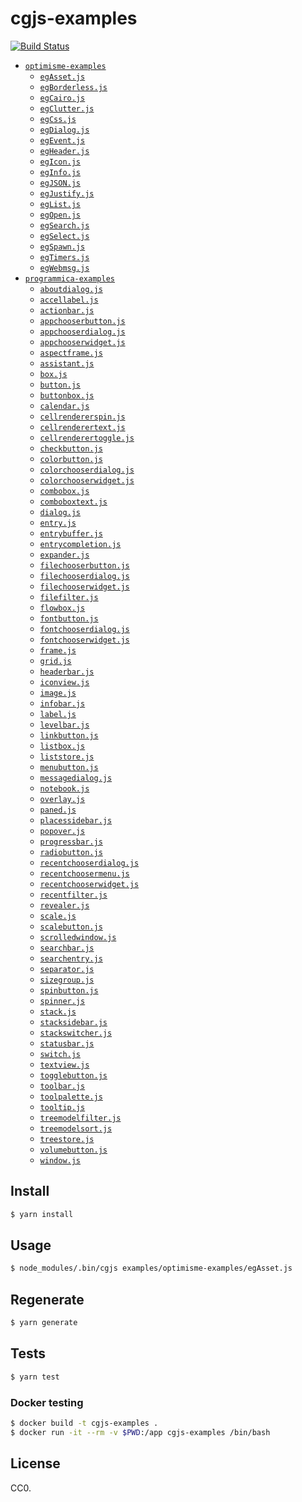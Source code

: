 # cgjs-examples

[![Build Status](https://travis-ci.org/ewnd9/cgjs-examples.svg?branch=master)](https://travis-ci.org/ewnd9/cgjs-examples)

- [`optimisme-examples`](examples/optimisme-examples)
  - [`egAsset.js`](examples/optimisme-examples/egAsset.js)
  - [`egBorderless.js`](examples/optimisme-examples/egBorderless.js)
  - [`egCairo.js`](examples/optimisme-examples/egCairo.js)
  - [`egClutter.js`](examples/optimisme-examples/egClutter.js)
  - [`egCss.js`](examples/optimisme-examples/egCss.js)
  - [`egDialog.js`](examples/optimisme-examples/egDialog.js)
  - [`egEvent.js`](examples/optimisme-examples/egEvent.js)
  - [`egHeader.js`](examples/optimisme-examples/egHeader.js)
  - [`egIcon.js`](examples/optimisme-examples/egIcon.js)
  - [`egInfo.js`](examples/optimisme-examples/egInfo.js)
  - [`egJSON.js`](examples/optimisme-examples/egJSON.js)
  - [`egJustify.js`](examples/optimisme-examples/egJustify.js)
  - [`egList.js`](examples/optimisme-examples/egList.js)
  - [`egOpen.js`](examples/optimisme-examples/egOpen.js)
  - [`egSearch.js`](examples/optimisme-examples/egSearch.js)
  - [`egSelect.js`](examples/optimisme-examples/egSelect.js)
  - [`egSpawn.js`](examples/optimisme-examples/egSpawn.js)
  - [`egTimers.js`](examples/optimisme-examples/egTimers.js)
  - [`egWebmsg.js`](examples/optimisme-examples/egWebmsg.js)
- [`programmica-examples`](examples/programmica-examples)
  - [`aboutdialog.js`](examples/programmica-examples/aboutdialog.js)
  - [`accellabel.js`](examples/programmica-examples/accellabel.js)
  - [`actionbar.js`](examples/programmica-examples/actionbar.js)
  - [`appchooserbutton.js`](examples/programmica-examples/appchooserbutton.js)
  - [`appchooserdialog.js`](examples/programmica-examples/appchooserdialog.js)
  - [`appchooserwidget.js`](examples/programmica-examples/appchooserwidget.js)
  - [`aspectframe.js`](examples/programmica-examples/aspectframe.js)
  - [`assistant.js`](examples/programmica-examples/assistant.js)
  - [`box.js`](examples/programmica-examples/box.js)
  - [`button.js`](examples/programmica-examples/button.js)
  - [`buttonbox.js`](examples/programmica-examples/buttonbox.js)
  - [`calendar.js`](examples/programmica-examples/calendar.js)
  - [`cellrendererspin.js`](examples/programmica-examples/cellrendererspin.js)
  - [`cellrenderertext.js`](examples/programmica-examples/cellrenderertext.js)
  - [`cellrenderertoggle.js`](examples/programmica-examples/cellrenderertoggle.js)
  - [`checkbutton.js`](examples/programmica-examples/checkbutton.js)
  - [`colorbutton.js`](examples/programmica-examples/colorbutton.js)
  - [`colorchooserdialog.js`](examples/programmica-examples/colorchooserdialog.js)
  - [`colorchooserwidget.js`](examples/programmica-examples/colorchooserwidget.js)
  - [`combobox.js`](examples/programmica-examples/combobox.js)
  - [`comboboxtext.js`](examples/programmica-examples/comboboxtext.js)
  - [`dialog.js`](examples/programmica-examples/dialog.js)
  - [`entry.js`](examples/programmica-examples/entry.js)
  - [`entrybuffer.js`](examples/programmica-examples/entrybuffer.js)
  - [`entrycompletion.js`](examples/programmica-examples/entrycompletion.js)
  - [`expander.js`](examples/programmica-examples/expander.js)
  - [`filechooserbutton.js`](examples/programmica-examples/filechooserbutton.js)
  - [`filechooserdialog.js`](examples/programmica-examples/filechooserdialog.js)
  - [`filechooserwidget.js`](examples/programmica-examples/filechooserwidget.js)
  - [`filefilter.js`](examples/programmica-examples/filefilter.js)
  - [`flowbox.js`](examples/programmica-examples/flowbox.js)
  - [`fontbutton.js`](examples/programmica-examples/fontbutton.js)
  - [`fontchooserdialog.js`](examples/programmica-examples/fontchooserdialog.js)
  - [`fontchooserwidget.js`](examples/programmica-examples/fontchooserwidget.js)
  - [`frame.js`](examples/programmica-examples/frame.js)
  - [`grid.js`](examples/programmica-examples/grid.js)
  - [`headerbar.js`](examples/programmica-examples/headerbar.js)
  - [`iconview.js`](examples/programmica-examples/iconview.js)
  - [`image.js`](examples/programmica-examples/image.js)
  - [`infobar.js`](examples/programmica-examples/infobar.js)
  - [`label.js`](examples/programmica-examples/label.js)
  - [`levelbar.js`](examples/programmica-examples/levelbar.js)
  - [`linkbutton.js`](examples/programmica-examples/linkbutton.js)
  - [`listbox.js`](examples/programmica-examples/listbox.js)
  - [`liststore.js`](examples/programmica-examples/liststore.js)
  - [`menubutton.js`](examples/programmica-examples/menubutton.js)
  - [`messagedialog.js`](examples/programmica-examples/messagedialog.js)
  - [`notebook.js`](examples/programmica-examples/notebook.js)
  - [`overlay.js`](examples/programmica-examples/overlay.js)
  - [`paned.js`](examples/programmica-examples/paned.js)
  - [`placessidebar.js`](examples/programmica-examples/placessidebar.js)
  - [`popover.js`](examples/programmica-examples/popover.js)
  - [`progressbar.js`](examples/programmica-examples/progressbar.js)
  - [`radiobutton.js`](examples/programmica-examples/radiobutton.js)
  - [`recentchooserdialog.js`](examples/programmica-examples/recentchooserdialog.js)
  - [`recentchoosermenu.js`](examples/programmica-examples/recentchoosermenu.js)
  - [`recentchooserwidget.js`](examples/programmica-examples/recentchooserwidget.js)
  - [`recentfilter.js`](examples/programmica-examples/recentfilter.js)
  - [`revealer.js`](examples/programmica-examples/revealer.js)
  - [`scale.js`](examples/programmica-examples/scale.js)
  - [`scalebutton.js`](examples/programmica-examples/scalebutton.js)
  - [`scrolledwindow.js`](examples/programmica-examples/scrolledwindow.js)
  - [`searchbar.js`](examples/programmica-examples/searchbar.js)
  - [`searchentry.js`](examples/programmica-examples/searchentry.js)
  - [`separator.js`](examples/programmica-examples/separator.js)
  - [`sizegroup.js`](examples/programmica-examples/sizegroup.js)
  - [`spinbutton.js`](examples/programmica-examples/spinbutton.js)
  - [`spinner.js`](examples/programmica-examples/spinner.js)
  - [`stack.js`](examples/programmica-examples/stack.js)
  - [`stacksidebar.js`](examples/programmica-examples/stacksidebar.js)
  - [`stackswitcher.js`](examples/programmica-examples/stackswitcher.js)
  - [`statusbar.js`](examples/programmica-examples/statusbar.js)
  - [`switch.js`](examples/programmica-examples/switch.js)
  - [`textview.js`](examples/programmica-examples/textview.js)
  - [`togglebutton.js`](examples/programmica-examples/togglebutton.js)
  - [`toolbar.js`](examples/programmica-examples/toolbar.js)
  - [`toolpalette.js`](examples/programmica-examples/toolpalette.js)
  - [`tooltip.js`](examples/programmica-examples/tooltip.js)
  - [`treemodelfilter.js`](examples/programmica-examples/treemodelfilter.js)
  - [`treemodelsort.js`](examples/programmica-examples/treemodelsort.js)
  - [`treestore.js`](examples/programmica-examples/treestore.js)
  - [`volumebutton.js`](examples/programmica-examples/volumebutton.js)
  - [`window.js`](examples/programmica-examples/window.js)

## Install

```sh
$ yarn install
```

## Usage

```sh
$ node_modules/.bin/cgjs examples/optimisme-examples/egAsset.js
```

## Regenerate

```sh
$ yarn generate
```

## Tests

```sh
$ yarn test
```

### Docker testing

```sh
$ docker build -t cgjs-examples .
$ docker run -it --rm -v $PWD:/app cgjs-examples /bin/bash
```

## License

CC0.
